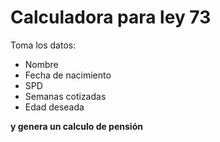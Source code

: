 # Calculadora para ley 73

Toma los datos:

- Nombre
- Fecha de nacimiento
- SPD
- Semanas cotizadas
- Edad deseada

**y genera un calculo de pensión**
